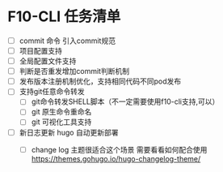 # F10-CLI 任务清单
- [ ] commit 命令 引入commit规范
- [ ] 项目配置支持
- [ ] 全局配置文件支持
- [ ] 判断是否重发增加commit判断机制
- [ ] 发布版本注册机制优化，支持相同代码不同pod发布
- [ ] 支持git任意命令转发
    - [ ] git命令转发SHELL脚本（不一定需要使用f10-cli支持,可以）
    - [ ] git 原生命令重命名
    - [ ] git 可视化工具支持
- [ ] 新日志更新 hugo 自动更新部署
    - [ ] change log 主题很适合这个场景 需要看看如何配合使用 https://themes.gohugo.io/hugo-changelog-theme/
    


